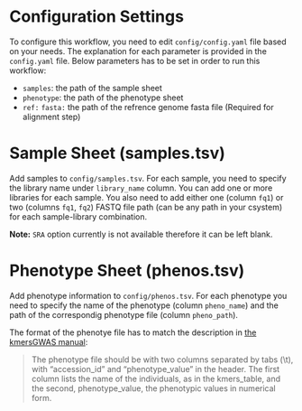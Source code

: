 # Configuration Settings

To configure this workflow, you need to edit `config/config.yaml` file based on your needs. The explanation for each parameter is provided in the `config.yaml` file. Below parameters has to be set in order to run this workflow:

- `samples`: the path of the sample sheet
- `phenotype`: the path of the phenotype sheet
- `ref:` `fasta:` the path of the refrence genome fasta file (Required for alignment step)

# Sample Sheet (samples.tsv)

Add samples to `config/samples.tsv`. For each sample, you need to specify the library name under `library_name` column. You can add one or more libraries for each sample. You also need to add either one (column `fq1`) or two (columns `fq1`, `fq2`) FASTQ file path (can be any path in your csystem) for each sample-library combination.

**Note:** `SRA` option currently is not available therefore it can be left blank.


# Phenotype Sheet (phenos.tsv)

Add phenotype information to `config/phenos.tsv`. For each phenotype you need to specify the name of the phenotype (column `pheno_name`) and the path of the  correspondig phenotype file (column `pheno_path`). 

The format of the phenotye file has to match the description in [the kmersGWAS manual](https://github.com/voichek/kmersGWAS/blob/master/manual.pdf):

> The phenotype file should be with two columns separated by tabs (\t), with “accession_id” and “phenotype_value” in the header. The first column lists the name of the individuals, as in the kmers_table, and the second, phenotype_value, the phenotypic values in numerical form.
